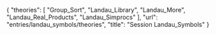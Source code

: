 {
    "theories": [
        "Group_Sort",
        "Landau_Library",
        "Landau_More",
        "Landau_Real_Products",
        "Landau_Simprocs"
    ],
    "url": "entries/landau_symbols/theories",
    "title": "Session Landau_Symbols"
}